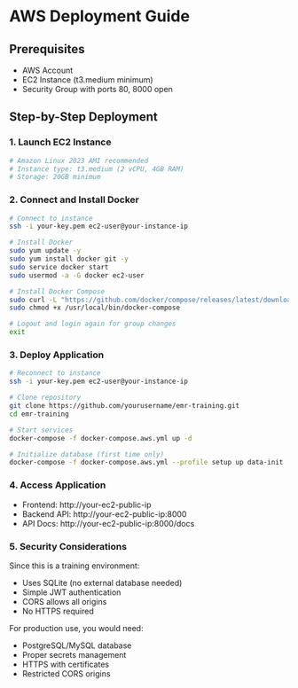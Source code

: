 # AWS Deployment Guide

## Prerequisites
- AWS Account
- EC2 Instance (t3.medium minimum)
- Security Group with ports 80, 8000 open

## Step-by-Step Deployment

### 1. Launch EC2 Instance
```bash
# Amazon Linux 2023 AMI recommended
# Instance type: t3.medium (2 vCPU, 4GB RAM)
# Storage: 20GB minimum
```

### 2. Connect and Install Docker
```bash
# Connect to instance
ssh -i your-key.pem ec2-user@your-instance-ip

# Install Docker
sudo yum update -y
sudo yum install docker git -y
sudo service docker start
sudo usermod -a -G docker ec2-user

# Install Docker Compose
sudo curl -L "https://github.com/docker/compose/releases/latest/download/docker-compose-$(uname -s)-$(uname -m)" -o /usr/local/bin/docker-compose
sudo chmod +x /usr/local/bin/docker-compose

# Logout and login again for group changes
exit
```

### 3. Deploy Application
```bash
# Reconnect to instance
ssh -i your-key.pem ec2-user@your-instance-ip

# Clone repository
git clone https://github.com/yourusername/emr-training.git
cd emr-training

# Start services
docker-compose -f docker-compose.aws.yml up -d

# Initialize database (first time only)
docker-compose -f docker-compose.aws.yml --profile setup up data-init
```

### 4. Access Application
- Frontend: http://your-ec2-public-ip
- Backend API: http://your-ec2-public-ip:8000
- API Docs: http://your-ec2-public-ip:8000/docs

### 5. Security Considerations
Since this is a training environment:
- Uses SQLite (no external database needed)
- Simple JWT authentication
- CORS allows all origins
- No HTTPS required

For production use, you would need:
- PostgreSQL/MySQL database
- Proper secrets management
- HTTPS with certificates
- Restricted CORS origins
